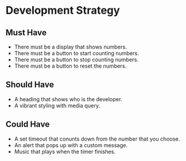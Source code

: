 # Development Strategy

## Must Have

- There must be a display that shows numbers.
- There must be a button to start counting numbers.
- There must be a button to stop counting numbers.
- There must be a button to reset the numbers.

## Should Have

- A heading that shows who is the developer.
- A vibrant styling with media query.

## Could Have

- A set timeout that conunts down from the number that you choose.
- An alert that pops up with a custom message.
- Music that plays when the timer finishes.
